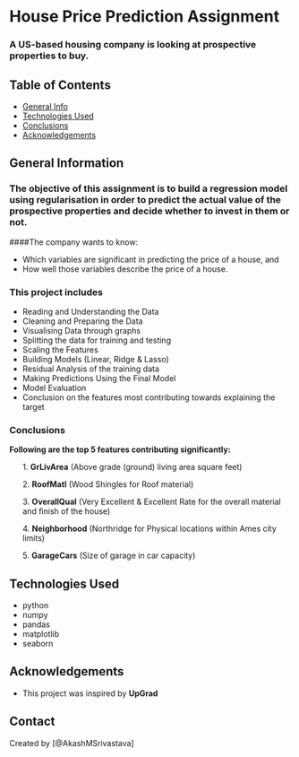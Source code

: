 # House Price Prediction Assignment
### A US-based housing company is looking at prospective properties to buy.


## Table of Contents
* [General Info](#general-information)
* [Technologies Used](#technologies-used)
* [Conclusions](#conclusions)
* [Acknowledgements](#acknowledgements)


## General Information
### The objective of this assignment is to build a regression model using regularisation in order to predict the actual value of the prospective properties and decide whether to invest in them or not.
####The company wants to know:
- Which variables are significant in predicting the price of a house, and
- How well those variables describe the price of a house.


### This project includes
- Reading and Understanding the Data
- Cleaning and Preparing the Data
- Visualising Data through graphs
- Splitting the data for training and testing
- Scaling the Features
- Building Models (Linear, Ridge & Lasso)
- Residual Analysis of the training data
- Making Predictions Using the Final Model
- Model Evaluation
- Conclusion on the features most contributing towards explaining the target



### Conclusions
<b>Following are the top 5 features contributing significantly:</b>
<ul>1. <b>GrLivArea</b> (Above grade (ground) living area square feet)</ul>
<ul>2. <b>RoofMatl</b> (Wood Shingles for Roof material)</ul>
<ul>3. <b>OverallQual</b> (Very Excellent & Excellent Rate for the overall material and finish of the house)</ul>
<ul>4. <b>Neighborhood</b> (Northridge for Physical locations within Ames city limits)</ul>
<ul>5. <b>GarageCars</b> (Size of garage in car capacity)</ul>



## Technologies Used
- python
- numpy
- pandas
- matplotlib
- seaborn


## Acknowledgements
- This project was inspired by <strong>UpGrad</strong>


## Contact
Created by [@AkashMSrivastava]
